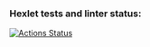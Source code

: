 ### Hexlet tests and linter status:
[![Actions Status](https://github.com/qwrtzz/frontend-project-46/actions/workflows/hexlet-check.yml/badge.svg)](https://github.com/qwrtzz/frontend-project-46/actions)